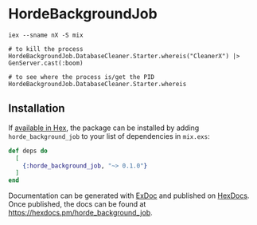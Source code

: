 # HordeBackgroundJob

```
iex --sname nX -S mix

# to kill the process
HordeBackgroundJob.DatabaseCleaner.Starter.whereis("CleanerX") |> GenServer.cast(:boom)

# to see where the process is/get the PID
HordeBackgroundJob.DatabaseCleaner.Starter.whereis
```

## Installation

If [available in Hex](https://hex.pm/docs/publish), the package can be installed
by adding `horde_background_job` to your list of dependencies in `mix.exs`:

```elixir
def deps do
  [
    {:horde_background_job, "~> 0.1.0"}
  ]
end
```

Documentation can be generated with [ExDoc](https://github.com/elixir-lang/ex_doc)
and published on [HexDocs](https://hexdocs.pm). Once published, the docs can
be found at <https://hexdocs.pm/horde_background_job>.

